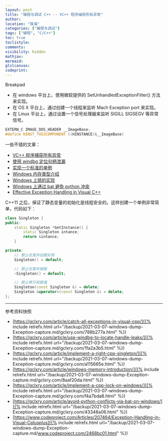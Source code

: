 ```yaml
---
layout: post
title: "编程与调试 C++ -- VC++ 程序捕获所有异常"
author:
location: "珠海"
categories: ["编程与调试"]
tags: ["编程", "C/C++"]
toc: true
toclistyle:
comments:
visibility: hidden
mathjax:
mermaid:
glslcanvas:
codeprint:
---
```


Breakpad
* 在 windows 平台上，使用微软提供的 SetUnhandledExceptionFilter() 方法来实现。
* 在 OS X 平台上，通过创建一个线程来监听 Mach Exception port 来实现。
* 在 Linux 平台上，通过设置一个信号处理器来监听 SIGILL SIGSEGV 等异常信号。

```cpp
EXTERN_C IMAGE_DOS_HEADER __ImageBase;
#define HINST_THISCOMPONENT ((HINSTANCE)&__ImageBase)
```

一些不错的文章：
* [VC++ 程序捕获所有异常](https://gclxry.com/article/catch-all-exceptions-in-visual-cpp/)
* [使用 windbg 定位句柄泄漏](https://gclxry.com/article/use-windbg-to-locate-handle-leaks/)
* [实现一个标准的单例](https://gclxry.com/article/implement-a-right-cpp-singleton/)
* [Windows 内存类型介绍](https://gclxry.com/article/windows-memory-introduction/)
* [Windows 上锁的实现](https://gclxry.com/article/implement-a-cpp-lock-on-windows/)
* [Windows 上通过 bat 避免 python 冲突](https://gclxry.com/article/avoid-python-conflicts-via-bat-on-windows/)
* [Effective Exception Handling in Visual C++](https://www.codeproject.com/Articles/207464/Exception-Handling-in-Visual-Cplusplus)

C++11 之后，保证了静态变量的初始化是线程安全的。这样创建一个单例非常简单，代码如下：
```cpp
class Singleton {
public:
    static Singleton *GetInstance() {
        static Singleton intance;
        return &intance;
    }

private:
    // 禁止在类外创建实例
    Singleton() = default;

    // 禁止在类外销毁
    ~Singleton() = default;

    // 禁止拷贝和赋值
    Singleton(const Singleton &) = delete;
    Singleton &operator=(const Singleton &) = delete;
};
```



<hr class='reviewline'/>
<p class='reviewtip'><script type='text/javascript' src='{% include relref.html url="/assets/reviewjs/blogs/2021-03-07-windows-dump-Exception-capture.md.js" %}'></script></p>
<font class='ref_snapshot'>参考资料快照</font>

- [https://gclxry.com/article/catch-all-exceptions-in-visual-cpp/]({% include relrefx.html url="/backup/2021-03-07-windows-dump-Exception-capture.md/gclxry.com/788b277a.html" %})
- [https://gclxry.com/article/use-windbg-to-locate-handle-leaks/]({% include relrefx.html url="/backup/2021-03-07-windows-dump-Exception-capture.md/gclxry.com/1fa2a3b5.html" %})
- [https://gclxry.com/article/implement-a-right-cpp-singleton/]({% include relrefx.html url="/backup/2021-03-07-windows-dump-Exception-capture.md/gclxry.com/a115665e.html" %})
- [https://gclxry.com/article/windows-memory-introduction/]({% include relrefx.html url="/backup/2021-03-07-windows-dump-Exception-capture.md/gclxry.com/8aaf20da.html" %})
- [https://gclxry.com/article/implement-a-cpp-lock-on-windows/]({% include relrefx.html url="/backup/2021-03-07-windows-dump-Exception-capture.md/gclxry.com/f4a7bda8.html" %})
- [https://gclxry.com/article/avoid-python-conflicts-via-bat-on-windows/]({% include relrefx.html url="/backup/2021-03-07-windows-dump-Exception-capture.md/gclxry.com/43348a06.html" %})
- [https://www.codeproject.com/Articles/207464/Exception-Handling-in-Visual-Cplusplus]({% include relrefx.html url="/backup/2021-03-07-windows-dump-Exception-capture.md/www.codeproject.com/2468bc01.html" %})
